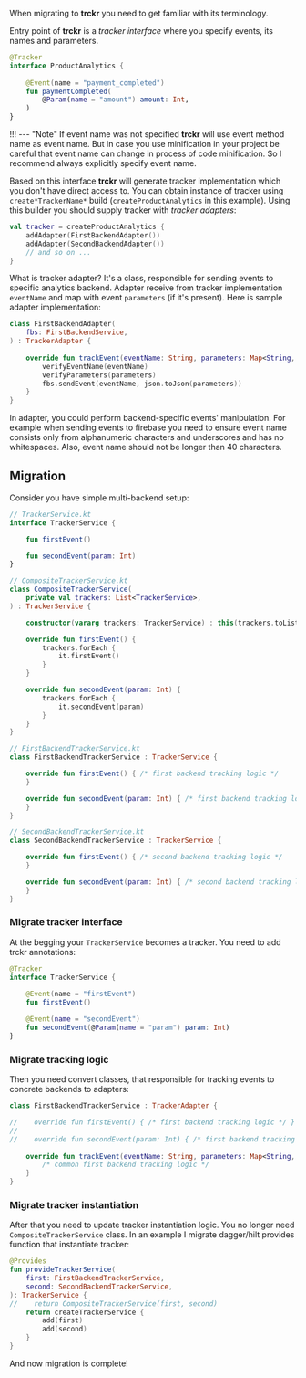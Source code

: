 When migrating to **trckr** you need to get familiar with its terminology.

Entry point of **trckr** is a _tracker interface_ where you specify events, its names and parameters.

```kotlin
@Tracker
interface ProductAnalytics {
    
    @Event(name = "payment_completed")
    fun paymentCompleted(
        @Param(name = "amount") amount: Int,
    )
}
```

!!! --- "Note"
    If event name was not specified **trckr** will use event method name as event name. But in case you use minification in your project be careful that event name can change in process of code minification. So I recommend always explicitly specify event name.

Based on this interface **trckr** will generate tracker implementation which you don't have direct access to. You can obtain instance of tracker using `create*TrackerName*` build (`createProductAnalytics` in this example). Using this builder you should supply tracker with _tracker adapters_:

```kotlin
val tracker = createProductAnalytics {
    addAdapter(FirstBackendAdapter())
    addAdapter(SecondBackendAdapter())
    // and so on ...
}
```

What is tracker adapter? It's a class, responsible for sending events to specific analytics backend. Adapter receive from tracker implementation `eventName` and map with event `parameters` (if it's present). Here is sample adapter implementation:
```kotlin
class FirstBackendAdapter(
    fbs: FirstBackendService, 
) : TrackerAdapter {
    
    override fun trackEvent(eventName: String, parameters: Map<String, Any?>) {
        verifyEventName(eventName)
        verifyParameters(parameters)
        fbs.sendEvent(eventName, json.toJson(parameters))
    }
}
```
In adapter, you could perform backend-specific events' manipulation. For example when sending events to firebase you need to ensure event name consists only from alphanumeric characters and underscores and has no whitespaces. Also, event name should not be longer than 40 characters.

## Migration

Consider you have simple multi-backend setup:

```kotlin
// TrackerService.kt
interface TrackerService {

    fun firstEvent()

    fun secondEvent(param: Int)
}

// CompositeTrackerService.kt
class CompositeTrackerService(
    private val trackers: List<TrackerService>,
) : TrackerService {

    constructor(vararg trackers: TrackerService) : this(trackers.toList())

    override fun firstEvent() {
        trackers.forEach {
            it.firstEvent()
        }
    }

    override fun secondEvent(param: Int) {
        trackers.forEach {
            it.secondEvent(param)
        }
    }
}

// FirstBackendTrackerService.kt
class FirstBackendTrackerService : TrackerService {

    override fun firstEvent() { /* first backend tracking logic */
    }

    override fun secondEvent(param: Int) { /* first backend tracking logic */
    }
}

// SecondBackendTrackerService.kt
class SecondBackendTrackerService : TrackerService {

    override fun firstEvent() { /* second backend tracking logic */
    }

    override fun secondEvent(param: Int) { /* second backend tracking logic */
    }
}
```

### Migrate tracker interface

At the begging your `TrackerService` becomes a tracker. You need to add trckr annotations:

```kotlin
@Tracker
interface TrackerService {
    
    @Event(name = "firstEvent")
    fun firstEvent()

    @Event(name = "secondEvent")
    fun secondEvent(@Param(name = "param") param: Int)
}
```

### Migrate tracking logic

Then you need convert classes, that responsible for tracking events to concrete backends to adapters:
```kotlin
class FirstBackendTrackerService : TrackerAdapter {

//    override fun firstEvent() { /* first backend tracking logic */ }
//    
//    override fun secondEvent(param: Int) { /* first backend tracking logic */ }
    
    override fun trackEvent(eventName: String, parameters: Map<String, Any>?) {
        /* common first backend tracking logic */
    }
}
```

### Migrate tracker instantiation

After that you need to update tracker instantiation logic. You no longer need `CompositeTrackerService` class. In an example I migrate dagger/hilt provides function that instantiate tracker: 

```kotlin
@Provides
fun provideTrackerService(
    first: FirstBackendTrackerService,
    second: SecondBackendTrackerService,
): TrackerService {
//    return CompositeTrackerService(first, second)
    return createTrackerService {
        add(first)
        add(second)
    }
}
```

And now migration is complete!
